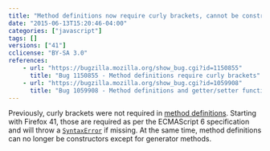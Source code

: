 ```yaml
---
title: "Method definitions now require curly brackets, cannot be constructors"
date: "2015-06-13T15:20:46-04:00"
categories: ["javascript"]
tags: []
versions: ["41"]
cclicense: "BY-SA 3.0"
references:
    - url: "https://bugzilla.mozilla.org/show_bug.cgi?id=1150855"
      title: "Bug 1150855 - Method definitions require curly brackets"
    - url: "https://bugzilla.mozilla.org/show_bug.cgi?id=1059908"
      title: "Bug 1059908 - Method definitions and getter/setter functions should not be constructors"
---
```

Previously, curly brackets were not required in [method definitions](https://developer.mozilla.org/en-US/docs/Web/JavaScript/Reference/Functions/Method_definitions). Starting with Firefox 41, those are required as per the ECMAScript 6 specification and will throw a [`SyntaxError`](https://developer.mozilla.org/en-US/docs/Web/JavaScript/Reference/Global_Objects/SyntaxError) if missing. At the same time, method definitions can no longer be constructors except for generator methods.
